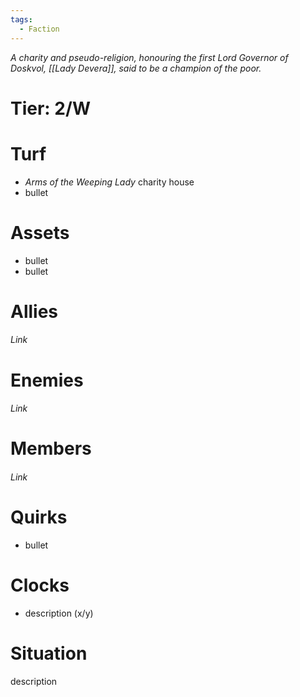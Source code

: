 ```yaml
---
tags:
  - Faction
---
```

*A charity and pseudo-religion, honouring the first Lord
Governor of Doskvol, [[Lady Devera]], said to be a champion of the poor.*
# Tier: 2/W
# Turf
- *Arms of the Weeping Lady* charity house
- bullet
# Assets
- bullet
- bullet
# Allies
###### Link
# Enemies
###### Link
# Members
###### Link
# Quirks
- bullet
# Clocks
- description (x/y)
# Situation
description